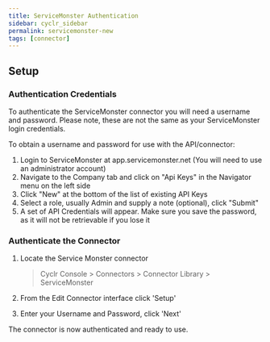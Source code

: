 ```yaml
---
title: ServiceMonster Authentication
sidebar: cyclr_sidebar
permalink: servicemonster-new
tags: [connector]
---
```


## Setup

### Authentication Credentials

To authenticate the ServiceMonster connector you will need a username and password. Please note, these are not the same as your ServiceMonster login credentials.

To obtain a username and password for use with the API/connector:

1. Login to ServiceMonster at app.servicemonster.net (You will need to use an administrator account)
2. Navigate to the Company tab and click on "Api Keys" in the Navigator menu on the left side
3. Click "New" at the bottom of the list of existing API Keys
4. Select a role, usually Admin and supply a note (optional), click "Submit"
5. A set of API Credentials will appear. Make sure you save the password, as it will not be retrievable if you lose it

### Authenticate the Connector

1. Locate the Service Monster connector

   > Cyclr Console > Connectors > Connector Library > ServiceMonster

2. From the Edit Connector interface click 'Setup'

3. Enter your Username and Password, click 'Next'

The connector is now authenticated and ready to use.
